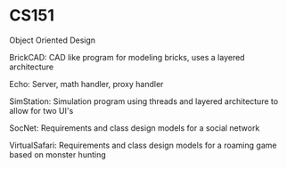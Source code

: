 # CS151
Object Oriented Design

BrickCAD: CAD like program for modeling bricks, uses a layered architecture

Echo: Server, math handler, proxy handler

SimStation: Simulation program using threads and layered architecture to allow for two UI's

SocNet: Requirements and class design models for a social network

VirtualSafari: Requirements and class design models for a roaming game based on monster hunting
